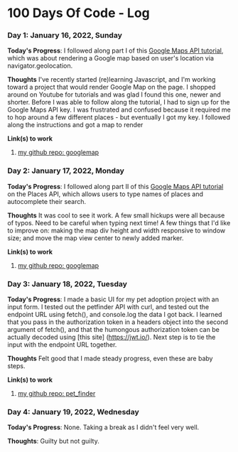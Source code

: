 # 100 Days Of Code - Log

### Day 1: January 16, 2022, Sunday

**Today's Progress**: I followed along part I of this [Google Maps API tutorial](https://www.youtube.com/watch?v=C6VxJoR3754), which was about rendering a Google map based on user's location via navigator.geolocation.

**Thoughts** I've recently started (re)learning Javascript, and I'm working toward a project that would render Google Map on the page. I shopped around on Youtube for tutorials and was glad I found this one, newer and shorter. Before I was able to follow along the tutorial, I had to sign up for the Google Maps API key. I was frustrated and confused because it required me to hop around a few different places - but eventually I got my key. I followed along the instructions and got a map to render

**Link(s) to work**
1. [my github repo: googlemap](https://github.com/yhy6f/googlemap)

### Day 2: January 17, 2022, Monday

**Today's Progress**: I followed along part II of this [Google Maps API tutorial](https://www.youtube.com/watch?v=C6VxJoR3754) on the  Places API, which allows users to type names of places and autocomplete their search.

**Thoughts** It was cool to see it work. A few small hickups were all because of typos. Need to be careful when typing next time! A few things that I'd like to improve on: making the map div height and width responsive to window size; and move the map view center to newly added marker.

**Link(s) to work**
1. [my github repo: googlemap](https://github.com/yhy6f/googlemap)


### Day 3: January 18, 2022, Tuesday

**Today's Progress**: I made a basic UI for my pet adoption project with an input form. I tested out the petfinder API with curl, and tested out the endpoint URL using fetch(), and console.log the data I got back. I learned that you pass in the authorization token in a headers object into the second argument of fetch(), and that the humongous authorization token can be actually decoded using [this site] (https://jwt.io/). Next step is to tie the input with the endpoint URL together.

**Thoughts** Felt good that I made steady progress, even these are baby steps.

**Link(s) to work**
1. [my github repo: pet_finder](https://github.com/yhy6f/pet_finder)

### Day 4: January 19, 2022, Wednesday

**Today's Progress**: None. Taking a break as I didn't feel very well.

**Thoughts**: Guilty but not guilty.




